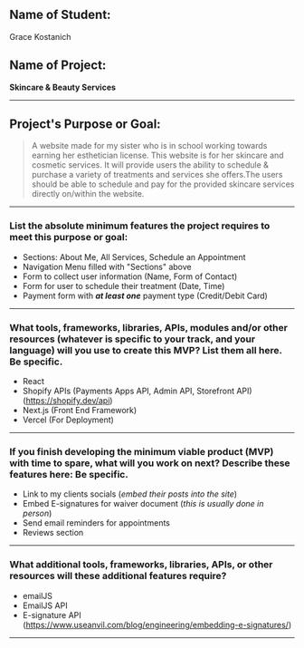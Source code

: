 ## Name of Student: 
Grace Kostanich

## Name of Project: 
**Skincare & Beauty Services**
   
---

## **Project's Purpose** or **Goal**: 
>A website made for my sister who is in school working towards earning her esthetician license. This website is for her skincare and cosmetic services. It will provide users the ability to schedule & purchase a variety of treatments and services she offers.The users should be able to schedule and pay for the provided skincare services directly on/within the website.   

---   

### List the absolute minimum features the project requires to meet this purpose or goal:   

* Sections: About Me, All Services, Schedule an Appointment
* Navigation Menu filled with "Sections" above 
* Form to collect user information (Name, Form of Contact)
* Form for user to schedule their treatment (Date, Time)
* Payment form with **_at least one_** payment type (Credit/Debit Card)
---
### What tools, frameworks, libraries, APIs, modules and/or other resources (whatever is specific to your track, and your language) will you use to create this MVP? List them all here. Be specific.
* React 
* Shopify APIs (Payments Apps API, Admin API, Storefront API)
 (https://shopify.dev/api)
* Next.js (Front End Framework) 
* Vercel (For Deployment)
--- 
### If you finish developing the minimum viable product (MVP) with time to spare, what will you work on next? Describe these features here: Be specific.
* Link to my clients socials (_embed their posts into the site_)
* Embed E-signatures for waiver document (_this is usually done in person_)
* Send email reminders for appointments  
* Reviews section
---
### What additional tools, frameworks, libraries, APIs, or other resources will these additional features require?
* emailJS 
* EmailJS API
* E-signature API (https://www.useanvil.com/blog/engineering/embedding-e-signatures/)
---